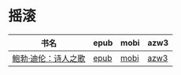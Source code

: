 # 摇滚

| 书名 | epub | mobi | azw3 |
| --- | --- | --- | --- |
| [鲍勃·迪伦：诗人之歌](http://ct.dalanmei.com/f/31084289-571802909-939938) | [epub](http://ct.dalanmei.com/f/31084289-571802909-939938) | [mobi](http://ct.dalanmei.com/f/31084289-571533173-38a3f8) | [azw3](http://ct.dalanmei.com/f/31084289-571989821-c94b66) |
